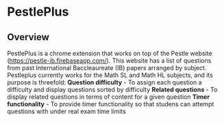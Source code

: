# PestlePlus
## Overview
PestlePlus is a chrome extension that works on top of the Pestle website (https://pestle-ib.firebaseapp.com/). This website has a list of questions from past International Baccleaureate (IB) papers arranged by subject. Pestleplus currently works for the Math SL and Math HL subjects, and its purpose is threefold:
**Question difficulty** - To assign each question a difficulty and display questions sorted by difficulty
**Related questions** - To display related questions in terms of content for a given question
**Timer functionality** - To provide timer functionality so that studens can attempt questions with under real exam time limits



